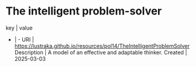 # The intelligent problem-solver

key | value
- | -
URI | https://lustraka.github.io/resources/pol14/TheIntelligentProblemSolver
Description | A model of an effective and adaptable thinker.
Created | 2025-03-03

